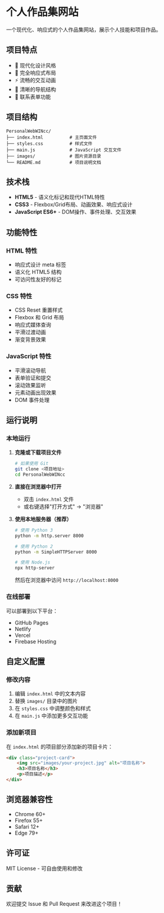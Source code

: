 # 个人作品集网站

一个现代化、响应式的个人作品集网站，展示个人技能和项目作品。

## 项目特点

- 🎨 现代化设计风格
- 📱 完全响应式布局
- ⚡ 流畅的交互动画
- 🎯 清晰的导航结构
- 📧 联系表单功能

## 项目结构

```
PersonalWebWINcc/
├── index.html          # 主页面文件
├── styles.css          # 样式文件
├── main.js             # JavaScript 交互文件
├── images/             # 图片资源目录
└── README.md           # 项目说明文档
```

## 技术栈

- **HTML5** - 语义化标记和现代HTML特性
- **CSS3** - Flexbox/Grid布局、动画效果、响应式设计
- **JavaScript ES6+** - DOM操作、事件处理、交互效果

## 功能特性

### HTML 特性
- 响应式设计 meta 标签
- 语义化 HTML5 结构
- 可访问性友好的标记

### CSS 特性
- CSS Reset 重置样式
- Flexbox 和 Grid 布局
- 响应式媒体查询
- 平滑过渡动画
- 渐变背景效果

### JavaScript 特性
- 平滑滚动导航
- 表单验证和提交
- 滚动效果监听
- 元素动画出现效果
- DOM 事件处理

## 运行说明

### 本地运行

1. **克隆或下载项目文件**
   ```bash
   # 如果使用 Git
   git clone <项目地址>
   cd PersonalWebWINcc
   ```

2. **直接在浏览器中打开**
   - 双击 `index.html` 文件
   - 或右键选择"打开方式" → "浏览器"

3. **使用本地服务器（推荐）**
   ```bash
   # 使用 Python 3
   python -m http.server 8000
   
   # 使用 Python 2
   python -m SimpleHTTPServer 8000
   
   # 使用 Node.js
   npx http-server
   ```
   然后在浏览器中访问 `http://localhost:8000`

### 在线部署

可以部署到以下平台：
- GitHub Pages
- Netlify
- Vercel
- Firebase Hosting

## 自定义配置

### 修改内容
1. 编辑 `index.html` 中的文本内容
2. 替换 `images/` 目录中的图片
3. 在 `styles.css` 中调整颜色和样式
4. 在 `main.js` 中添加更多交互功能

### 添加新项目
在 `index.html` 的项目部分添加新的项目卡片：
```html
<div class="project-card">
    <img src="images/your-project.jpg" alt="项目名称">
    <h3>项目名称</h3>
    <p>项目描述</p>
</div>
```

## 浏览器兼容性

- Chrome 60+
- Firefox 55+
- Safari 12+
- Edge 79+

## 许可证

MIT License - 可自由使用和修改

## 贡献

欢迎提交 Issue 和 Pull Request 来改进这个项目！
